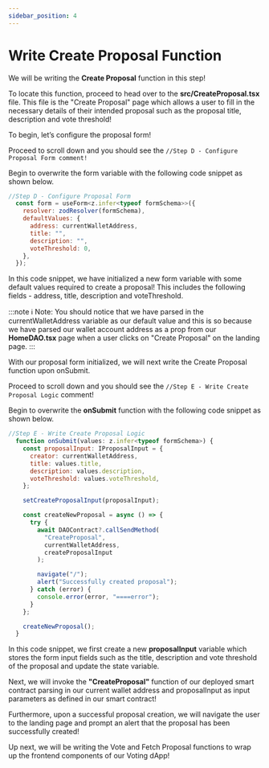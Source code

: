 ```yaml
---
sidebar_position: 4
---
```


# Write Create Proposal Function

We will be writing the **Create Proposal** function in this step!

To locate this function, proceed to head over to the **src/CreateProposal.tsx** file. This file is the "Create Proposal" page which allows a user to fill in the necessary details of their intended proposal such as the proposal title, description and vote threshold!

To begin, let’s configure the proposal form!

Proceed to scroll down and you should see the `//Step D - Configure Proposal Form comment!`

Begin to overwrite the form variable with the following code snippet as shown below.

```js showLineNumbers
//Step D - Configure Proposal Form
  const form = useForm<z.infer<typeof formSchema>>({
    resolver: zodResolver(formSchema),
    defaultValues: {
      address: currentWalletAddress,
      title: "",
      description: "",
      voteThreshold: 0,
    },
  });
```

In this code snippet, we have initialized a new form variable with some default values required to create a proposal! This includes the following fields - address, title, description and voteThreshold.

:::note
ℹ️ Note: You should notice that we have parsed in the currentWalletAddress variable as our default value and this is so because we have parsed our wallet account address as a prop from our **HomeDAO.tsx** page when a user clicks on "Create Proposal" on the landing page.
:::

With our proposal form initialized, we will next write the Create Proposal function upon onSubmit.

Proceed to scroll down and you should see the `//Step E - Write Create Proposal Logic` comment!

Begin to overwrite the **onSubmit** function with the following code snippet as shown below.

```js showLineNumbers
//Step E - Write Create Proposal Logic
  function onSubmit(values: z.infer<typeof formSchema>) {
    const proposalInput: IProposalInput = {
      creator: currentWalletAddress,
      title: values.title,
      description: values.description,
      voteThreshold: values.voteThreshold,
    };

    setCreateProposalInput(proposalInput);

    const createNewProposal = async () => {
      try {
        await DAOContract?.callSendMethod(
          "CreateProposal",
          currentWalletAddress,
          createProposalInput
        );

        navigate("/");
        alert("Successfully created proposal");
      } catch (error) {
        console.error(error, "====error");
      }
    };

    createNewProposal();
  }
```

In this code snippet, we first create a new **proposalInput** variable which stores the form input fields such as the title, description and vote threshold of the proposal and update the state variable.

Next, we will invoke the **"CreateProposal"** function of our deployed smart contract parsing in our current wallet address and proposalInput as input parameters as defined in our smart contract!

Furthermore, upon a successful proposal creation, we will navigate the user to the landing page and prompt an alert that the proposal has been successfully created!

Up next, we will be writing the Vote and Fetch Proposal functions to wrap up the frontend components of our Voting dApp!